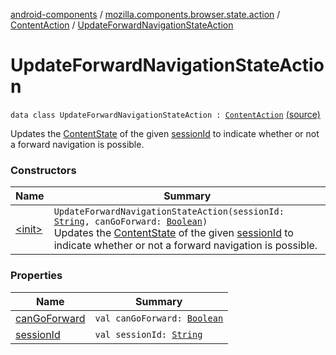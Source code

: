 [android-components](../../../index.md) / [mozilla.components.browser.state.action](../../index.md) / [ContentAction](../index.md) / [UpdateForwardNavigationStateAction](./index.md)

# UpdateForwardNavigationStateAction

`data class UpdateForwardNavigationStateAction : `[`ContentAction`](../index.md) [(source)](https://github.com/mozilla-mobile/android-components/blob/master/components/browser/state/src/main/java/mozilla/components/browser/state/action/BrowserAction.kt#L286)

Updates the [ContentState](../../../mozilla.components.browser.state.state/-content-state/index.md) of the given [sessionId](session-id.md) to indicate whether or not a forward navigation is possible.

### Constructors

| Name | Summary |
|---|---|
| [&lt;init&gt;](-init-.md) | `UpdateForwardNavigationStateAction(sessionId: `[`String`](https://kotlinlang.org/api/latest/jvm/stdlib/kotlin/-string/index.html)`, canGoForward: `[`Boolean`](https://kotlinlang.org/api/latest/jvm/stdlib/kotlin/-boolean/index.html)`)`<br>Updates the [ContentState](../../../mozilla.components.browser.state.state/-content-state/index.md) of the given [sessionId](session-id.md) to indicate whether or not a forward navigation is possible. |

### Properties

| Name | Summary |
|---|---|
| [canGoForward](can-go-forward.md) | `val canGoForward: `[`Boolean`](https://kotlinlang.org/api/latest/jvm/stdlib/kotlin/-boolean/index.html) |
| [sessionId](session-id.md) | `val sessionId: `[`String`](https://kotlinlang.org/api/latest/jvm/stdlib/kotlin/-string/index.html) |
